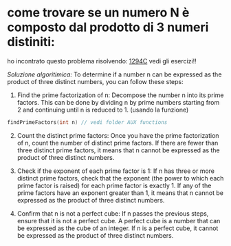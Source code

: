 # come trovare se un numero N è composto dal prodotto di 3 numeri  distiniti: 

ho incontrato questo problema risolvendo: [1294C](https://codeforces.com/problemset/problem/1294/C) vedi gli esercizi!!

*Soluzione algoritimica:* 
To determine if a number n can be expressed as the product of three distinct numbers, you can follow these steps:

1. Find the prime factorization of n: Decompose the number n into its prime factors. This can be done by dividing n by prime numbers starting from 2 and continuing until n is reduced to 1. (usando la funzione)
```c
findPrimeFactors(int n) // vedi folder AUX functions
```

2. Count the distinct prime factors: Once you have the prime factorization of n, count the number of distinct prime factors. If there are fewer than three distinct prime factors, it means that n cannot be expressed as the product of three distinct numbers.

3. Check if the exponent of each prime factor is 1: If n has three or more distinct prime factors, check that the exponent (the power to which each prime factor is raised) for each prime factor is exactly 1. If any of the prime factors have an exponent greater than 1, it means that n cannot be expressed as the product of three distinct numbers.

4. Confirm that n is not a perfect cube: If n passes the previous steps, ensure that it is not a perfect cube. A perfect cube is a number that can be expressed as the cube of an integer. If n is a perfect cube, it cannot be expressed as the product of three distinct numbers.